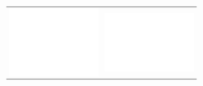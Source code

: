 | | |
|:-:|:-:|
| ![Metrics](/github-metrics.svg) | ![calendar](/metrics.plugin.isocalendar.fullyear.svg) |